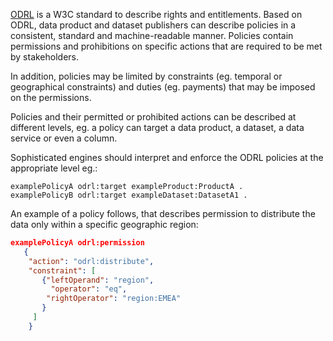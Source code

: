 [ODRL](https://www.w3.org/TR/odrl-model/) is a W3C standard to describe rights and entitlements.
Based on ODRL, data product and dataset publishers can describe policies in a consistent, standard and machine-readable manner. Policies contain permissions and prohibitions on specific actions that are required to be met by stakeholders.

In addition, policies may be limited by constraints (eg. temporal or geographical constraints) and duties (eg. payments) that may be imposed on the permissions.

Policies and their permitted or prohibited actions can be described at different levels, eg. a policy can target a data product, a dataset, a data service or even a column.

Sophisticated engines should interpret and enforce the ODRL policies at the appropriate level eg.:

```turtle
examplePolicyA odrl:target exampleProduct:ProductA .
examplePolicyB odrl:target exampleDataset:DatasetA1 .
```

An example of a policy follows, that describes permission to distribute the data only within a specific geographic region:

```json
examplePolicyA odrl:permission
   {
    "action": "odrl:distribute",
    "constraint": [
       {"leftOperand": "region",
         "operator": "eq",
        "rightOperator": "region:EMEA"
       }
     ]
    }
 ```

